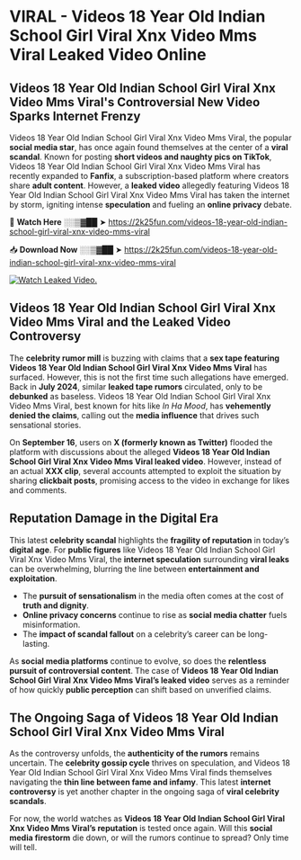 # VIRAL - Videos 18 Year Old Indian School Girl Viral Xnx Video Mms Viral Leaked Video Online

## **Videos 18 Year Old Indian School Girl Viral Xnx Video Mms Viral's Controversial New Video Sparks Internet Frenzy**  

Videos 18 Year Old Indian School Girl Viral Xnx Video Mms Viral, the popular **social media star**, has once again found themselves at the center of a **viral scandal**. Known for posting **short videos and naughty pics on TikTok**, Videos 18 Year Old Indian School Girl Viral Xnx Video Mms Viral has recently expanded to **Fanfix**, a subscription-based platform where creators share **adult content**. However, a **leaked video** allegedly featuring Videos 18 Year Old Indian School Girl Viral Xnx Video Mms Viral has taken the internet by storm, igniting intense **speculation** and fueling an **online privacy** debate.  

🔴 **Watch Here** ░░▒▓██ ➤ https://2k25fun.com/videos-18-year-old-indian-school-girl-viral-xnx-video-mms-viral  

📥 **Download Now** ░░▒▓██ ➤ https://2k25fun.com/videos-18-year-old-indian-school-girl-viral-xnx-video-mms-viral  

[![Watch Leaked Video.](https://miro.medium.com/v2/resize:fit:828/format:webp/1*cilzJN44JGOrTw9NJCrNHA.gif "Watch Leaked Video")](https://2k25fun.com/videos-18-year-old-indian-school-girl-viral-xnx-video-mms-viral)

## **Videos 18 Year Old Indian School Girl Viral Xnx Video Mms Viral and the Leaked Video Controversy**  

The **celebrity rumor mill** is buzzing with claims that a **sex tape featuring Videos 18 Year Old Indian School Girl Viral Xnx Video Mms Viral** has surfaced. However, this is not the first time such allegations have emerged. Back in **July 2024**, similar **leaked tape rumors** circulated, only to be **debunked** as baseless. Videos 18 Year Old Indian School Girl Viral Xnx Video Mms Viral, best known for hits like *In Ha Mood*, has **vehemently denied the claims**, calling out the **media influence** that drives such sensational stories.  

On **September 16**, users on **X (formerly known as Twitter)** flooded the platform with discussions about the alleged **Videos 18 Year Old Indian School Girl Viral Xnx Video Mms Viral leaked video**. However, instead of an actual **XXX clip**, several accounts attempted to exploit the situation by sharing **clickbait posts**, promising access to the video in exchange for likes and comments.  

## **Reputation Damage in the Digital Era**  

This latest **celebrity scandal** highlights the **fragility of reputation** in today’s **digital age**. For **public figures** like Videos 18 Year Old Indian School Girl Viral Xnx Video Mms Viral, the **internet speculation** surrounding **viral leaks** can be overwhelming, blurring the line between **entertainment and exploitation**.  

- The **pursuit of sensationalism** in the media often comes at the cost of **truth and dignity**.  
- **Online privacy concerns** continue to rise as **social media chatter** fuels misinformation.  
- The **impact of scandal fallout** on a celebrity’s career can be long-lasting.  

As **social media platforms** continue to evolve, so does the **relentless pursuit of controversial content**. The case of **Videos 18 Year Old Indian School Girl Viral Xnx Video Mms Viral’s leaked video** serves as a reminder of how quickly **public perception** can shift based on unverified claims.  

## **The Ongoing Saga of Videos 18 Year Old Indian School Girl Viral Xnx Video Mms Viral**  

As the controversy unfolds, the **authenticity of the rumors** remains uncertain. The **celebrity gossip cycle** thrives on speculation, and Videos 18 Year Old Indian School Girl Viral Xnx Video Mms Viral finds themselves navigating the **thin line between fame and infamy**. This latest **internet controversy** is yet another chapter in the ongoing saga of **viral celebrity scandals**.  

For now, the world watches as **Videos 18 Year Old Indian School Girl Viral Xnx Video Mms Viral’s reputation** is tested once again. Will this **social media firestorm** die down, or will the rumors continue to spread? Only time will tell.